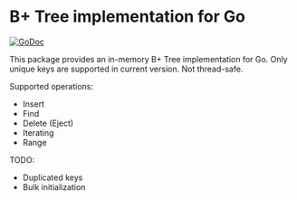 # B+ Tree implementation for Go

[![GoDoc](https://godoc.org/github.com/dmitrydikun/bptree?status.svg)](https://godoc.org/github.com/dmitrydikun/bptree)

This package provides an in-memory B+ Tree implementation for Go. Only unique keys are supported in current version. Not thread-safe.

Supported operations:
- Insert
- Find
- Delete (Eject)
- Iterating
- Range

TODO:
- Duplicated keys
- Bulk initialization
